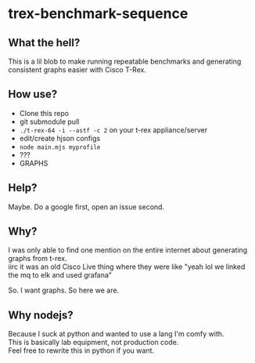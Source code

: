 # trex-benchmark-sequence

## What the hell?

This is a lil blob to make running repeatable benchmarks and generating consistent graphs easier with Cisco T-Rex.

## How use?

- Clone this repo
- git submodule pull
- `./t-rex-64 -i --astf -c 2` on your t-rex appliance/server
- edit/create hjson configs
- `node main.mjs myprofile`
- ???
- GRAPHS

## Help?

Maybe. Do a google first, open an issue second.

## Why?

I was only able to find one mention on the entire internet about generating graphs from t-rex. \
iirc it was an old Cisco Live thing where they were like "yeah lol we linked the mq to elk and used grafana"

So. I want graphs. So here we are.

## Why nodejs?

Because I suck at python and wanted to use a lang I'm comfy with. \
This is basically lab equipment, not production code. \
Feel free to rewrite this in python if you want.
